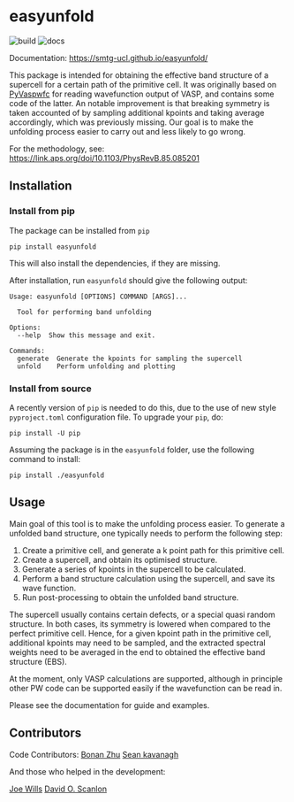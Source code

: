 # easyunfold


![build](https://github.com/SMTG-UCL/easyunfold/actions/workflows/ci.yaml/badge.svg)
![docs](https://github.com/SMTG-UCL/easyunfold/actions/workflows/docs.yaml/badge.svg)

Documentation: https://smtg-ucl.github.io/easyunfold/

This package is intended for obtaining the effective band structure of a supercell for a certain path of the primitive cell.
It was originally based on [PyVaspwfc](https://github.com/QijingZheng/VaspBandUnfolding) for reading wavefunction output of VASP, and contains some code of the latter.
An notable improvement is that breaking symmetry is taken accounted of by sampling additional kpoints and taking average accordingly, which was previously missing.
Our goal is to make the unfolding process easier to carry out and less likely to go wrong.

For the methodology, see: https://link.aps.org/doi/10.1103/PhysRevB.85.085201

## Installation

### Install from pip

The package can be installed from `pip`

```
pip install easyunfold
```

This will also install the dependencies, if they are missing.

After installation, run `easyunfold` should give the following output:

```
Usage: easyunfold [OPTIONS] COMMAND [ARGS]...

  Tool for performing band unfolding

Options:
  --help  Show this message and exit.

Commands:
  generate  Generate the kpoints for sampling the supercell
  unfold    Perform unfolding and plotting
```

### Install from source
A recently version of `pip` is needed to do this, due to the use of new style `pyproject.toml` configuration file.
To upgrade your `pip`, do:

```
pip install -U pip
```

Assuming the package is in the `easyunfold` folder, use the following command to install:

```
pip install ./easyunfold
```


## Usage

Main goal of this tool is to make the unfolding process easier.
To generate a unfolded band structure, one typically needs to perform the following step:

1. Create a primitive cell, and generate a k point path for this primitive cell.
2. Create a supercell, and obtain its optimised structure.
3. Generate a series of kpoints in the supercell to be calculated.
4. Perform a band structure calculation using the supercell, and save its wave function.
5. Run post-processing to obtain the unfolded band structure.

The supercell usually contains certain defects, or a special quasi random structure.
In both cases, its symmetry is lowered when compared to the perfect primitive cell.
Hence, for a given kpoint path in the primitive cell, additional kpoints may need to be sampled, and the extracted spectral weights need to be averaged in the end to obtained the effective band structure (EBS).

At the moment, only VASP calculations are supported, although in principle other PW code can be supported easily if the wavefunction can be read in.

Please see the documentation for guide and examples.

## Contributors

Code Contributors:
  [Bonan Zhu](https://github.com/zhubonan)
  [Sean kavanagh](https://github.com/kavanase)

And those who helped in the development:

  [Joe Wills](https://github.com/joebesity)
  [David O. Scanlon](http://davidscanlon.com/?page_id=5)
